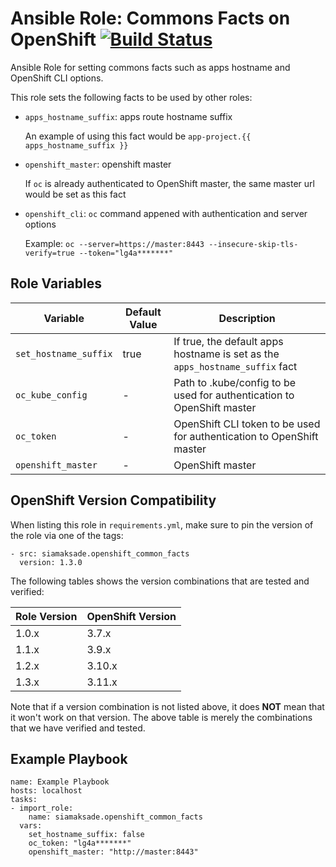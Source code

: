 Ansible Role: Commons Facts on OpenShift
[![Build Status](https://travis-ci.org/siamaksade/ansible-openshift-common-facts.svg?branch=master)](https://travis-ci.org/siamaksade/ansible-openshift-common-facts)
=========

Ansible Role for setting commons facts such as apps hostname and OpenShift CLI options.

This role sets the following facts to be used by other roles:

* `apps_hostname_suffix`: apps route hostname suffix

  An example of using this fact would be `app-project.{{ apps_hostname_suffix }}`

* `openshift_master`: openshift master

  If `oc` is already authenticated to OpenShift master, the same master url would be set as this fact

* `openshift_cli`: `oc` command appened with authentication and server options 

  Example: `oc --server=https://master:8443 --insecure-skip-tls-verify=true --token="lg4a*******"`


Role Variables
------------

| Variable             | Default Value | Description   |
|----------------------|---------------|---------------|
|`set_hostname_suffix` | true          | If true, the default apps hostname is set as the `apps_hostname_suffix` fact |
|`oc_kube_config`      | -             | Path to .kube/config to be used for authentication to OpenShift master |
|`oc_token`            | -             | OpenShift CLI token to be used for authentication to OpenShift master |
|`openshift_master`    | -             | OpenShift master |


OpenShift Version Compatibility
------------
When listing this role in `requirements.yml`, make sure to pin the version of the role via one of the tags:

```
- src: siamaksade.openshift_common_facts
  version: 1.3.0
```  

The following tables shows the version combinations that are tested and verified:

| Role Version      | OpenShift Version |
|-------------------|-------------------|
| 1.0.x   | 3.7.x   |
| 1.1.x   | 3.9.x   |
| 1.2.x   | 3.10.x  |
| 1.3.x   | 3.11.x  |

Note that if a version combination is not listed above, it does **NOT** mean that it won't work on that 
version. The above table is merely the combinations that we have verified and tested.


Example Playbook
------------

```
name: Example Playbook
hosts: localhost
tasks:
- import_role:
    name: siamaksade.openshift_common_facts
  vars:
    set_hostname_suffix: false
    oc_token: "lg4a*******"
    openshift_master: "http://master:8443"
```